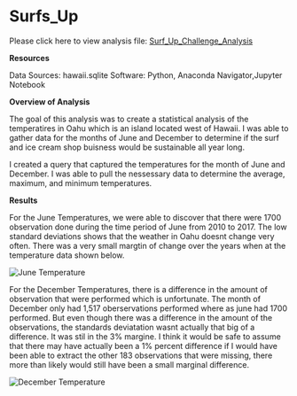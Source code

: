 # Surfs_Up


 Please click here to view analysis file: <a href="https://github.com/Jaila28/Surfs_Up/blob/e2e842dccec3fdce4e1bc7e9631973986568583a/SurfsUp_Challenge.ipynb.ipynb">Surf_Up_Challenge_Analysis<a/>
  
  
**Resources**
 
Data Sources: hawaii.sqlite
Software: Python, Anaconda Navigator,Jupyter Notebook
  
  **Overview of Analysis**
  
  The goal of this analysis was to create a statistical analysis of the temperatires in Oahu which is an island located west of Hawaii. 
  I was able to gather data for the months of June and December to determine if the surf and ice cream shop buisness would be sustainable
  all year long. 
  
  I created a query that captured the temperatures for the month of June and December. I was able to pull the nessessary data to determine 
  the average, maximum, and minimum temperatures.
  
  **Results**
  
  For the June Temperatures, we were able to discover that there were 1700 observation done during the time period of June from 2010 to 2017. The low 
  standard deviations shows that the weather in Oahu doesnt change very often. There was a very small margtin of change over the years when at the temperature
  data shown below.
  
  
![June Temperature](https://user-images.githubusercontent.com/95897077/157553984-744bb2b5-4d76-4d4a-82c3-1b0bdbbd004d.PNG)
  
  
For the December Temperatures, there is a difference in the amount of observation that were performed which is unfortunate. The month of December only had 1,517 oberservations performed where as june had 1700 performed. But even though there was a difference in the amount of the observations, the standards deviatation wasnt actually that big of a difference. It was stil in the 3% margine. I think it would be safe to assume that there may have actually been a 1% percent difference if I would have been able to extract the other 183 observations that were missing, there more than likely would still have been a small marginal difference.

  ![December Temperature](https://user-images.githubusercontent.com/95897077/157554912-7b6a97e8-6398-4f54-b580-3c32e35d4108.PNG)
